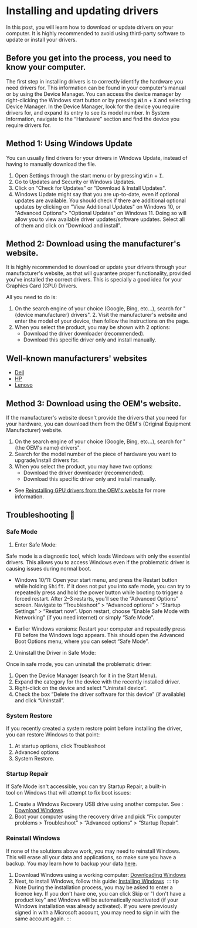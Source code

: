 # Installing and updating drivers 
In this post, you will learn how to download or update drivers on your computer.
It is highly recommended to avoid using third-party software to update or install your drivers.
## Before you get into the process, you need to know your computer.
The first step in installing drivers is to correctly identify the hardware you need drivers for. This information can be found in your computer's manual or by using the Device Manager. You can access the device manager by right-clicking the Windows start button or by pressing <kbd>Win</kbd> + <kbd>X</kbd> and selecting Device Manager. In the Device Manager, look for the device you require drivers for, and expand its entry to see its model number. In System Information, navigate to the “Hardware” section and find the device you require drivers for.

## Method 1: Using Windows Update
You can usually find drivers for your drivers in Windows Update, instead of having to manually download the file.
 1. Open Settings through the start menu or by pressing <kbd>Win</kbd> + <kbd>I</kbd>.
 2. Go to Updates and Security or Windows Updates.
 3. Click on “Check for Updates” or "Download & Install Updates".
 4. Windows Update might say that you are up-to-date, even if optional updates are available. You should check if there are additional optional updates by clicking on "View Additional Updates" on Windows 10, or "Advanced Options"> "Optional Updates" on Windows 11. Doing so will allow you to view available driver updates/software updates. Select all of them and click on “Download and install”.
## Method 2: Download using the manufacturer's website.
It is highly recommended to download or update your drivers through your manufacturer's website, as that will guarantee proper functionality, provided you've installed the correct drivers. This is specially a good idea for your Graphics Card (GPU) Drivers.

All you need to do is:
1. On the search engine of your choice (Google, Bing, etc…), search for "{device manufacturer} drivers".
2. Visit the manufacturer's website and enter the model of your device, then follow the instructions on the page.
3. When you select the product, you may be shown with 2 options:
	- Download the driver downloader (recommended).
	- Download this specific driver only and install manually.
## Well-known manufacturers' websites
 - [Dell](https://www.dell.com/support/home/en-us?app=drivers)
 - [HP](https://support.hp.com/us-en/drivers)
 - [Lenovo](https://pcsupport.lenovo.com/us/en)
## Method 3: Download using the OEM's website.
If the manufacturer's website doesn't provide the drivers that you need for your hardware, you can download them from the OEM's (Original Equipment Manufacturer) website.

 1. On the search engine of your choice (Google, Bing, etc…), search for "{the OEM's name} drivers".
 2. Search for the model number of the piece of hardware you want to upgrade/install drivers for.
 3. When you select the product, you may have two options:
	- Download the driver downloader (recommended).
	- Download this specific driver only and install manually.
- See [Reinstalling GPU drivers from the OEM's website](/wiki/reinstalling-gpu-drivers.html#method-3-oem-website) for more information.
## Troubleshooting 🔧
### Safe Mode
1. Enter Safe Mode:

Safe mode is a diagnostic tool, which loads Windows with only the essential drivers. This allows you to access Windows even if the problematic driver is causing issues during normal boot.

 - Windows 10/11: Open your start menu, and press the Restart button while holding <kbd>Shift</kbd>. If it does not put you into safe mode, you can try to repeatedly press and hold the power button while booting to trigger a forced restart. After 2–3 restarts, you'll see the “Advanced Options” screen. Navigate to “Troubleshoot” > “Advanced options” > “Startup Settings” > “Restart now”. Upon restart, choose “Enable Safe Mode with Networking” (if you need internet) or simply “Safe Mode”.

 - Earlier Windows versions: Restart your computer and repeatedly press F8 before the Windows logo appears. This should open the Advanced Boot Options menu, where you can select “Safe Mode”.

2. Uninstall the Driver in Safe Mode:

Once in safe mode, you can uninstall the problematic driver:

 1. Open the Device Manager (search for it in the Start Menu).
 2. Expand the category for the device with the recently installed driver.
 3. Right-click on the device and select “Uninstall device”.
 4. Check the box “Delete the driver software for this device” (if available) and click “Uninstall”.

### System Restore

If you recently created a system restore point before installing the driver, you can restore Windows to that point:

 1. At startup options, click Troubleshoot
 2. Advanced options
 3. System Restore.

### Startup Repair

If Safe Mode isn't accessible, you can try Startup Repair, a built-in tool on Windows that will attempt to fix boot issues:

 1. Create a Windows Recovery USB drive using another computer. See : [Download Windows](/wiki/downloading-windows.html).
 2. Boot your computer using the recovery drive and pick “Fix computer problems > Troubleshoot” > “Advanced options” > “Startup Repair”.

### Reinstall Windows

If none of the solutions above work, you may need to reinstall Windows. This will erase all your data and applications, so make sure you have a backup. You may learn how to backup your data [here](/wiki/backup.html).

 1. Download Windows using a working computer: [Downloading Windows](/wiki/downloading-windows.html)
 2. Next, to install Windows, follow this guide: [Installing Windows](/wiki/installing-windows.html) 
::: tip Note
During the installation process, you may be asked to enter a licence key. If you don't have one, you can click Skip or "I don't have a product key" and Windows will be automatically reactivated (if your Windows installation was already activated). If you were previously signed in with a Microsoft account, you may need to sign in with the same account again.
:::

